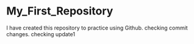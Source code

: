 # My_First_Repository
I have created this repository to practice using Github.
checking commit changes.
checking update1
